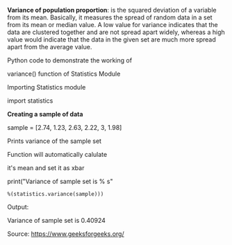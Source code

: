 **Variance of population proportion**: is the squared deviation of a variable from its mean. Basically, it measures the spread of random data in a set from its mean or median value. A low value for variance indicates that the data are clustered together and are not spread apart widely, whereas a high value would indicate that the data in the given set are much more spread apart from the average value.

Python code to demonstrate the working of 

variance() function of Statistics Module 


Importing Statistics module 

import statistics 

**Creating a sample of data** 

sample = [2.74, 1.23, 2.63, 2.22, 3, 1.98] 

Prints variance of the sample set 

Function will automatically calulate 

it's mean and set it as xbar 

print("Variance of sample set is % s"
	
	%(statistics.variance(sample)))

Output:

Variance of sample set is 0.40924

Source: https://www.geeksforgeeks.org/

